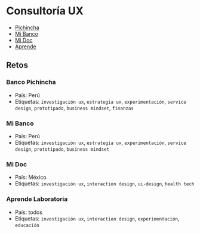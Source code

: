 # Consultoría UX

- [Pichincha](/02-ux-consultancy/00-pichincha)
- [Mi Banco](/02-ux-consultancy/01-mi-banco)
- [Mi Doc](/02-ux-consultancy/02-mi-doc)
- [Aprende](/02-ux-consultancy/03-aprende)

## Retos

### Banco Pichincha

- País: Perú
- Etiquetas: `investigación ux`, `estrategia ux`, `experimentación`, `service
 design`, `prototipado`, `business mindset`, `finanzas`

### Mi Banco

- País: Perú
- Etiquetas: `investigación ux`, `estrategia ux`, `experimentación`, `service
 design`, `prototipado`, `business mindset`

### Mi Doc

- País: México
- Etiquetas: `investigación ux`, `interaction design`, `ui-design`, `health
 tech`

### Aprende Laboratoria

 - País: todos
 - Etiquetas: `investigación ux`, `interaction design`, `experimentación`,
  `educación`
